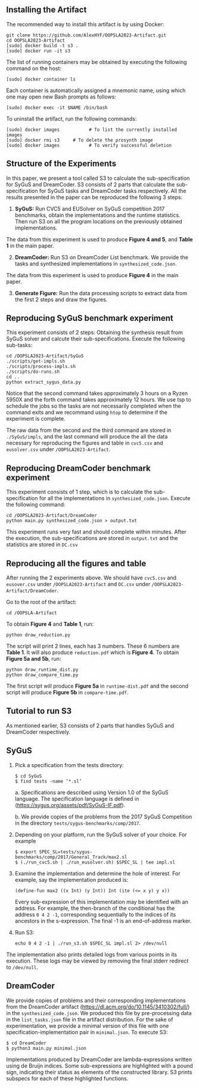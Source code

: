 Installing the Artifact
-----------------------

The recommended way to install this artifact is by using Docker:
```
git clone https://github.com/AlexHYF/OOPSLA2023-Artifact.git
cd OOPSLA2023-Artifact
[sudo] docker build -t s3 .
[sudo] docker run -it s3
```
The list of running containers may be obtained by executing the following command on the host:
```
[sudo] docker container ls
```
Each container is automatically assigned a mnemonic name, using which one may open new Bash prompts as follows:
```
[sudo] docker exec -it $NAME /bin/bash
```

To uninstall the artifact, run the following commands:
```
[sudo] docker images           # To list the currently installed images
[sudo] docker rmi s3     # To delete the prosynth image
[sudo] docker images           # To verify successful deletion
```

Structure of the Experiments
----------------------------

In this paper, we present a tool called S3 to calculate the sub-specification for SyGuS and DreamCoder. S3 consists of
2 parts that calculate the sub-specification for SyGuS tasks and DreamCoder tasks respectively. All the results
presented in the paper can be reproduced the following 3 steps:

1. __SyGuS:__ Run CVC5 and EUSolver on SyGuS competition 2017 benchmarks, obtain the implementations and the runtime
  statistics. Then run S3 on all the program locations on the previously obtained implementations.
  
  The data from this experiment is used to produce __Figure 4 and 5__, and __Table 1__ in the main paper.

2. __DreamCoder:__ Run S3 on DreamCoder List benchmark. We provide the tasks and synthesized implementations in
   `synthesized_code.json`.

  The data from this experiment is used to produce __Figure 4__ in the main paper.

3. __Generate Figure:__ Run the data processing scripts to extract data from the first 2 steps and draw the figures.

Reproducing SyGuS benchmark experiment
--------------------------------------

This experiment consists of 2 steps: Obtaining the synthesis result from SyGuS solver and calcute their
sub-specifications. Execute the following sub-tasks:
```
cd /OOPSLA2023-Artifact/SyGuS
./scripts/get-impls.sh
./scripts/process-impls.sh
./scripts/do-runs.sh
cd ..
python extract_sygus_data.py
```

Notice that the second command takes approximately 3 hours on a Ryzen 5950X and the forth command takes approximately 12 
hours. We use tsp to schedule the jobs so the tasks are not necessarily completed when the command exits and we
recommand using `htop` to determine if the experiment is complete.

The raw data from the second and the third command are stored in `./SyGuS/impls`, and the last command will produce the
all the data necessary for reproducing the figures and table in `cvc5.csv` and `eusolver.csv` under
`/OOPSLA2023-Artifact`. 


Reproducing DreamCoder benchmark experiment
-------------------------------------------

This experiment consists of 1 step, which is to calculate the sub-specification for all the implementations in
`synthesized_code.json`. Execute the following command:

```
cd /OOPSLA2023-Artifact/DreamCoder
python main.py synthesized_code.json > output.txt
```

This experiment runs very fast and should complete within minutes. After the execution, the sub-specifications are
stored in `output.txt` and the statistics are stored in `DC.csv`


Reproducing all the figures and table
-------------------------------------

After running the 2 experiments above. We should have `cvc5.csv` and `eusover.csv` under `/OOPSLA2023-Artifact` and
`DC.csv` under `/OOPSLA2023-Artifact/DreamCoder`.

Go to the root of the artifact:
```
cd /OOPSLA-Artifact
```
To obtain __Figure 4__ and __Table 1__, run:
```
python draw_reduction.py
```
The script will print 2 lines, each has 3 numbers. These 6 numbers are __Table 1__. It will also produce
`reduction.pdf` which is __Figure 4__.
To obtain __Figure 5a and 5b__, run:
```
python draw_runtime_dist.py
python draw_compare_time.py
```
The first script will produce __Figure 5a__ in `runtime-dist.pdf` and the second script will produce __Figure 5b__ in 
`compare-time.pdf`.
 
Tutorial to run S3
------------------

As mentioned earlier, S3 consists of 2 parts that handles SyGuS and DreamCoder respectively.

SyGuS
-----

1. Pick a specification from the tests directory:

   ```
   $ cd SyGuS
   $ find tests -name ‘*.sl’
   ```

   a. Specifications are described using Version 1.0 of the SyGuS language. The specification
      language is defined in (https://sygus.org/assets/pdf/SyGuS-IF.pdf).

   b. We provide copies of the problems from the 2017 SyGuS Competition in the directory
      `tests/sygus-benchmarks/comp/2017`.

2. Depending on your platform, run the SyGuS solver of your choice. For example

   ```
   $ export SPEC_SL=tests/sygus-benchmarks/comp/2017/General_Track/max2.sl
   $ (./run_cvc5.sh | ./run_eusolver.sh) $SPEC_SL | tee impl.sl
   ```

3. Examine the implementation and determine the hole of interest. For example, say the
   implementation produced is:

   ```
   (define-fun max2 ((x Int) (y Int)) Int (ite (<= x y) y x))
   ```

   Every sub-expression of this implementation may be identified with an address. For example, the
   then-branch of the conditional has the address `0 4 2 -1`, corresponding sequentially to the
   indices of its ancestors in the s-expression. The final -1 is an end-of-address marker.

4. Run S3:

   ```
   echo 0 4 2 -1 | ./run_s3.sh $SPEC_SL impl.sl 2> /dev/null
   ```

  The implementation also prints detailed logs from various points in its execution. These logs may
  be viewed by removing the final stderr redirect to `/dev/null`.

DreamCoder
----------

We provide copies of problems and their corresponding implementations from the DreamCoder artifact
(https://dl.acm.org/do/10.1145/3410302/full/) in the `synthesized_code.json`. We produced this file
by pre-processing data in the `list_tasks.json` file in the artifact distribution. For the sake of
experimentation, we provide a minimal version of this file with one specification-implementation
pair in `minimal.json`. To execute S3:

```
$ cd DreamCoder
$ python3 main.py minimal.json
```

Implementations produced by DreamCoder are lambda-expressions written using de Bruijn indices. Some
sub-expressions are highlighted with a pound sign, indicating their status as elements of the
constructed library. S3 prints subspecs for each of these highlighted functions.

